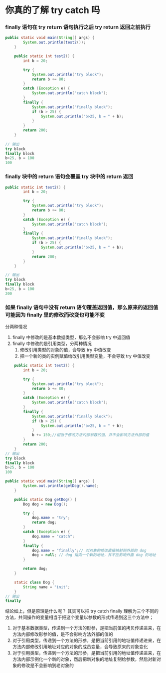 # 你真的了解 try catch 吗



### finally 语句在 try return 语句执行之后 try return 返回之前执行

```java
public static void main(String[] args) {
        System.out.println(test2());
    }

    public static int test2() {
        int b = 20;

        try {
            System.out.println("try block");
            return b += 80;
        }
        catch (Exception e) {
            System.out.println("catch block");
        }
        finally {
            System.out.println("finally block");
            if (b > 25) {
                System.out.println("b>25, b = " + b);
            }
        }
        return 200;
    }
    
// 输出
try block
finally block
b>25, b = 100
100
```

### finally 块中的 return 语句会覆盖 try 块中的 return 返回

```java
public static int test2() {
        int b = 20;

        try {
            System.out.println("try block");
            return b += 80;
        }
        catch (Exception e) {
            System.out.println("catch block");
        }
        finally {
            System.out.println("finally block");
            if (b > 25) {
                System.out.println("b>25, b = " + b);
            }
            return 200;
        }
    }

// 输出
try block
finally block
b>25, b = 100
200
```

### 如果 finally 语句中没有 return 语句覆盖返回值，那么原来的返回值可能因为 finally 里的修改而改变也可能不变

分两种情况

1. finally 中修改的是基本数据类型，那么不会影响 try 中返回值
2. finally 中修改的是引用类型，分两种情况
   1. 修改引用类型的对象的值，会导致 try 中值改变
   2. 把一个新的类的实例赋值给改引用类型变量，不会导致 try 中值改变

```java
    public static int test2() {
        int b = 20;

        try {
            System.out.println("try block");
            return b += 80;
        }
        catch (Exception e) {
            System.out.println("catch block");
        }
        finally {
            System.out.println("finally block");
            if (b > 25) {
                System.out.println("b>25, b = " + b);
            }
            b += 150;//相当于修改方法内部参数的值，并不会影响方法外部的值
        }
        return 200;
    }
// 输出
try block
finally block
b>25, b = 100
100

public static void main(String[] args) {
        System.out.println(getDog().name);
    }

    public static Dog getDog() {
        Dog dog = new Dog();

        try {
            dog.name = "try";
            return dog;
        }
        catch (Exception e) {
            dog.name = "catch";
        }
        finally {
            dog.name = "finally";// 对对象的修改直接映射到外部的 dog 
            dog = null; // dog 指向一个新的地址，并不应影响外面 dog 的地址
        }

        return dog;
    }

    static class Dog {
        String name = "init";
    }
// 输出
finally
```

结论如上，但是原理是什么呢？
其实可以把 try catch finally 理解为三个不同的方法，共同操作的变量相当于把这个变量以参数的形式传递到这三个方法中；

1. 对于基本数据类型，传递到一个方法的形参，是把当前值的拷贝传递进来，在方法内部修改形参的值，是不会影响方法外部的值的
2. 对于引用类型，传递到一个方法的形参，是把当前引用的地址值传递进来，在方法内部修改引用地址对应的对象的成员变量，会导致原来的对象变化
3. 对于引用类型，传递到一个方法的形参，是把当前引用的地址值传递进来，在方法内部示例化一个新的对象，然后把新对象的地址复制给参数，然后对新对象的修改是不会影响到老对象的
